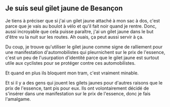 ## Je suis seul gilet jaune de Besançon

Je tiens à préciser que si j'ai un gilet jaune attaché à mon sac à dos, c'est parce que je vais au boulot à vélo et qu'il fait noir quand je rentre. Donc, aussi incroyable que cela puisse paraître, j'ai un gilet jaune dans le but d'être vu la nuit sur les routes. Ah ouais, ça peut aussi servir à ça.

Du coup, je trouve qu'utiliser le gilet jaune comme signe de ralliement pour une manifestation d'automobilistes qui pleurnichent sur le prix de l'essence, c'est un peu de l'usurpation d'identité parce que le gilet jaune est surtout utile aux cyclistes pour se protéger contre ces automobilistes.

Et quand en plus ils bloquent mon tram, c'est vraiment minable.

Et si il y a des gens qui jouent les gilets jaunes pour d'autres raisons que le prix de l'essence, tant pis pour eux. Ils ont volontairement décidé de s'insérer dans une manifestation sur le prix de l'essence, donc je fais l'amalgame.
